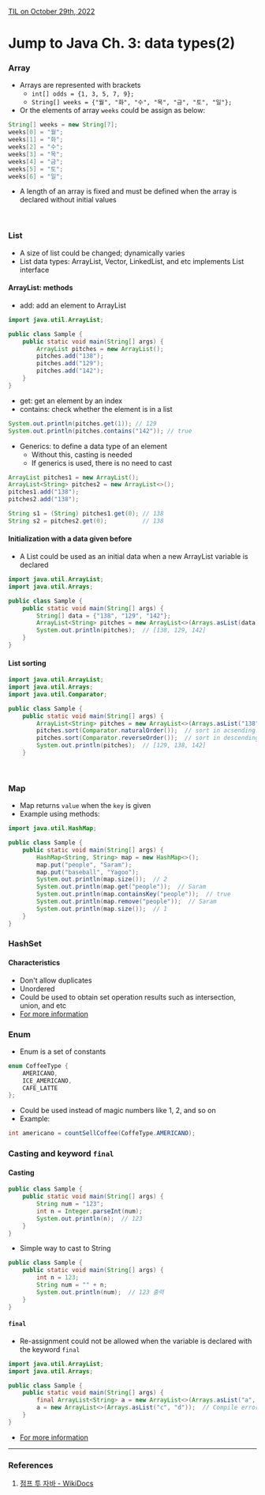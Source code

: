 [TIL on October 29th, 2022](../../TIL/2022/10/10-29-2022.md)
# **Jump to Java Ch. 3: data types(2)**

### Array
- Arrays are represented with brackets
  * `int[] odds = {1, 3, 5, 7, 9};`
  * `String[] weeks = {"월", "화", "수", "목", "금", "토", "일"};`
- Or the elements of array `weeks` could be assign as below:

```java
String[] weeks = new String[7];
weeks[0] = "월";
weeks[1] = "화";
weeks[2] = "수";
weeks[3] = "목";
weeks[4] = "금";
weeks[5] = "토";
weeks[6] = "일";
```

- A length of an array is fixed and must be defined when the array is declared without initial values

<br>

### List
- A size of list could be changed; dynamically varies
- List data types: ArrayList, Vector, LinkedList, and etc implements List interface

#### ArrayList: methods
- add: add an element to ArrayList

```java
import java.util.ArrayList;

public class Sample {
    public static void main(String[] args) {
        ArrayList pitches = new ArrayList();
        pitches.add("138");
        pitches.add("129");
        pitches.add("142");
    }
}
```

- get: get an element by an index
- contains: check whether the element is in a list

```java
System.out.println(pitches.get(1)); // 129
System.out.println(pitches.contains("142")); // true
```

- Generics: to define a data type of an element
  * Without this, casting is needed
  * If generics is used, there is no need to cast

```java
ArrayList pitches1 = new ArrayList();
ArrayList<String> pitches2 = new ArrayList<>();
pitches1.add("138");
pitches2.add("138");

String s1 = (String) pitches1.get(0); // 138
String s2 = pitches2.get(0);          // 138
```

#### Initialization with a data given before
- A List could be used as an initial data when a new ArrayList variable is declared

```java
import java.util.ArrayList;
import java.util.Arrays;

public class Sample {
    public static void main(String[] args) {
        String[] data = {"138", "129", "142"};
        ArrayList<String> pitches = new ArrayList<>(Arrays.asList(data));
        System.out.println(pitches);  // [138, 129, 142]
    }
}
```

#### List sorting
```java
import java.util.ArrayList;
import java.util.Arrays;
import java.util.Comparator;

public class Sample {
    public static void main(String[] args) {
        ArrayList<String> pitches = new ArrayList<>(Arrays.asList("138", "129", "142"));
        pitches.sort(Comparator.naturalOrder());  // sort in acsending order
        pitches.sort(Comparator.reverseOrder());  // sort in descending order
        System.out.println(pitches);  // [129, 138, 142]
    }
```

<br>

### Map
- Map returns `value` when the `key` is given
- Example using methods:

```java
import java.util.HashMap;

public class Sample {
    public static void main(String[] args) {
        HashMap<String, String> map = new HashMap<>();
        map.put("people", "Saram");
        map.put("baseball", "Yagoo");
        System.out.println(map.size());  // 2
        System.out.println(map.get("people"));  // Saram
        System.out.println(map.containsKey("people"));  // true
        System.out.println(map.remove("people"));  // Saram
        System.out.println(map.size());  // 1
    }
}
```

### HashSet
#### Characteristics
- Don't allow duplicates
- Unordered
- Could be used to obtain set operation results such as intersection, union, and etc
- [For more information](https://wikidocs.net/157108)

### Enum
- Enum is a set of constants
```java
enum CoffeeType {
    AMERICANO,
    ICE_AMERICANO,
    CAFE_LATTE
};
```

- Could be used instead of magic numbers like 1, 2, and so on
- Example:

```java
int americano = countSellCoffee(CoffeType.AMERICANO);
```

### Casting and keyword `final`
#### Casting

```java
public class Sample {
    public static void main(String[] args) {
        String num = "123";
        int n = Integer.parseInt(num);
        System.out.println(n);  // 123
    }
}
```

- Simple way to cast to String

```java
public class Sample {
    public static void main(String[] args) {
        int n = 123;
        String num = "" + n;
        System.out.println(num);  // 123 출력
    }
}
```

#### `final`
- Re-assignment could not be allowed when the variable is declared with the keyword `final`

```java
import java.util.ArrayList;
import java.util.Arrays;

public class Sample {
    public static void main(String[] args) {
        final ArrayList<String> a = new ArrayList<>(Arrays.asList("a", "b"));
        a = new ArrayList<>(Arrays.asList("c", "d"));  // Compile error occurs
    }
}
```

- [For more information](https://wikidocs.net/158529)

___

### References
1. [점프 투 자바 - WikiDocs](https://wikidocs.net/book/31)